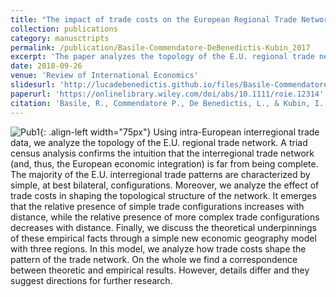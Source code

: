 ```yaml
---
title: "The impact of trade costs on the European Regional Trade Network: An empirical and theoretical analysis"
collection: publications
category: manusctripts
permalink: /publication/Basile-Commendatore-DeBenedictis-Kubin_2017
excerpt: 'The paper analyzes the topology of the E.U. regional trade network and build a simple new geography model upon it.'
date: 2018-09-26
venue: 'Review of International Economics'
slidesurl: 'http://lucadebenedictis.github.io/files/Basile-Commendatore-DeBenedictis-Kubin_2018 - Slides.pdf'
paperurl: 'https://onlinelibrary.wiley.com/doi/abs/10.1111/roie.12314'
citation: 'Basile, R., Commendatore P., De Benedictis, L., & Kubin, I. (2018). &quotThe impact of trade costs on the European Regional Trade Network: An empirical and theoretical analysis&quot; <i>Review of International Economics</i>. 26(3), 578-609.'
---
```


![Pub1](/images/RIE.png){: .align-left width="75px"} Using intra-European interregional trade data, we analyze the topology of the E.U. regional trade network. A triad census analysis confirms the intuition that the interregional trade network (and, thus, the European economic integration) is far from being complete. The majority of the E.U. interregional trade patterns are characterized by simple, at best bilateral, configurations. Moreover, we analyze the effect of trade costs in shaping the topological structure of the network. It emerges that the relative presence of simple trade configurations increases with distance, while the relative presence of more complex trade configurations decreases with distance. Finally, we discuss the theoretical underpinnings of these empirical facts through a simple new economic geography model with three regions. In this model, we analyze how trade costs shape the pattern of the trade network. On the whole we find a correspondence between theoretic and empirical results. However, details differ and they suggest directions for further research.
